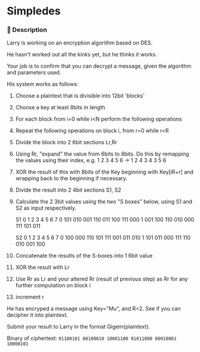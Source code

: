# Simpledes

### 📄 Description
Larry is working on an encryption algorithm based on DES.

He hasn't worked out all the kinks yet, but he thinks it works.

Your job is to confirm that you can decrypt a message, given the algorithm and parameters used.

His system works as follows:

1. Choose a plaintext that is divisible into 12bit 'blocks'

2. Choose a key at least 8bits in length

3. For each block from i=0 while i<N perform the following operations

4. Repeat the following operations on block i, from r=0 while r<R

5. Divide the block into 2 6bit sections Lr,Rr

6. Using Rr, "expand" the value from 6bits to 8bits.
    Do this by remapping the values using their index, e.g.
    1 2 3 4 5 6 -> 1 2 4 3 4 3 5 6
7. XOR the result of this with 8bits of the Key beginning with Key[iR+r] and wrapping back to the beginning if necessary.

8. Divide the result into 2 4bit sections S1, S2

9. Calculate the 2 3bit values using the two "S boxes" below, using S1 and S2 as input respectively.

    S1	0	1	2	3	4	5	6	7
    0	101	010	001	110	011	100	111	000
    1	001	100	110	010	000	111	101	011

    S2	0	1	2	3	4	5	6	7
    0	100	000	110	101	111	001	011	010
    1	101	011	000	111	110	010	001	100

10. Concatenate the results of the S-boxes into 1 6bit value

11. XOR the result with Lr

12. Use Rr as Lr and your altered Rr (result of previous step) as Rr for any further computation on block i

13. increment r
	
	
He has encryped a message using Key="Mu", and R=2. See if you can decipher it into plaintext.

Submit your result to Larry in the format Gigem{plaintext}.

Binary of ciphertext: `01100101 00100010 10001100 01011000 00010001 10000101`
